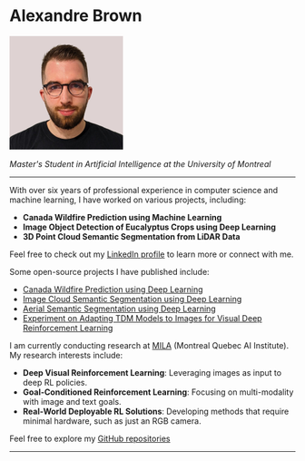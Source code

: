 # Alexandre Brown  
<img src="alexbrown.jpeg" height="200px"/>

*Master's Student in Artificial Intelligence at the University of Montreal*

---

With over six years of professional experience in computer science and machine learning, I have worked on various projects, including:

- **Canada Wildfire Prediction using Machine Learning**
- **Image Object Detection of Eucalyptus Crops using Deep Learning**
- **3D Point Cloud Semantic Segmentation from LiDAR Data**

Feel free to check out my [LinkedIn profile](https://www.linkedin.com/in/alexandrebrown/) to learn more or connect with me.

Some open-source projects I have published include:

- [Canada Wildfire Prediction using Deep Learning](https://github.com/AlexandreBrown/WildfirePrediction)
- [Image Cloud Semantic Segmentation using Deep Learning](https://github.com/GIF-7005-Projet/cloud-cover-detection)
- [Aerial Semantic Segmentation using Deep Learning](https://github.com/AlexandreBrown/AerialSemanticSegmentation)
- [Experiment on Adapting TDM Models to Images for Visual Deep Reinforcement Learning](https://github.com/AlexandreBrown/VisualTDM)  

I am currently conducting research at [MILA](https://mila.quebec/) (Montreal Quebec AI Institute). My research interests include:

- **Deep Visual Reinforcement Learning**: Leveraging images as input to deep RL policies.
- **Goal-Conditioned Reinforcement Learning**: Focusing on multi-modality with image and text goals.
- **Real-World Deployable RL Solutions**: Developing methods that require minimal hardware, such as just an RGB camera.

Feel free to explore my [GitHub repositories](https://github.com/AlexandreBrown/)

---
